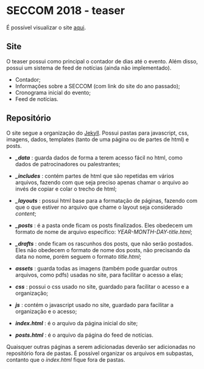 # SECCOM 2018 - teaser

  É possível visualizar o site [aqui](https://seccom-ufsc.github.io/2018/).
  
## Site
  
  O teaser possui como principal o contador de dias até o evento. Além disso, possui um sistema de feed de notícias (ainda não implementado).
  
  - Contador;
  - Informações sobre a SECCOM (com link do site do ano passado);
  - Cronograma inicial do evento;
  - Feed de notícias.
  
## Repositório

  O site segue a organização do [Jekyll](https://jekyllrb.com/). Possui pastas para javascript, css, imagens, dados, templates (tanto de uma página ou de partes de html) e posts.
  
  - ***\_data*** : guarda dados de forma a terem acesso fácil no html, como dados de patrocinadores ou palestrantes;
  - ***\_includes*** : contém partes de html que são repetidas em vários arquivos, fazendo com que seja preciso apenas chamar o arquivo ao invés de copiar e colar o trecho de html;
  - ***\_layouts*** : possui html base para a formatação de páginas, fazendo com que o que estiver no arquivo que chame o layout seja considerado *content*;
  - ***\_posts*** : é a pasta onde ficam os posts finalizados. Eles obedecem um formato de nome de arquivo específico: *YEAR-MONTH-DAY-title.html*;
  - ***\_drafts*** : onde ficam os rascunhos dos posts, que não serão postados. Eles não obedecem o formato de nome dos posts, não precisando da data no nome, porém seguem o formato *title.html*;
  - ***assets*** : guarda todas as imagens (também pode guardar outros arquivos, como pdfs) usadas no site, para facilitar o acesso a elas;
  - ***css*** : possui o css usado no site, guardado para facilitar o acesso e a organização;
  - ***js*** : contém o javascript usado no site, guardado para facilitar a organização e o acesso;
  
  - ***index.html*** : é o arquivo da página inicial do site;
  - ***posts.html*** : é o arquivo da página do feed de notícias.
  
Quaisquer outras páginas a serem adicionadas deverão ser adicionadas no repositório fora de pastas. É possível organizar os arquivos em subpastas, contanto que o *index.html* fique fora de pastas.

